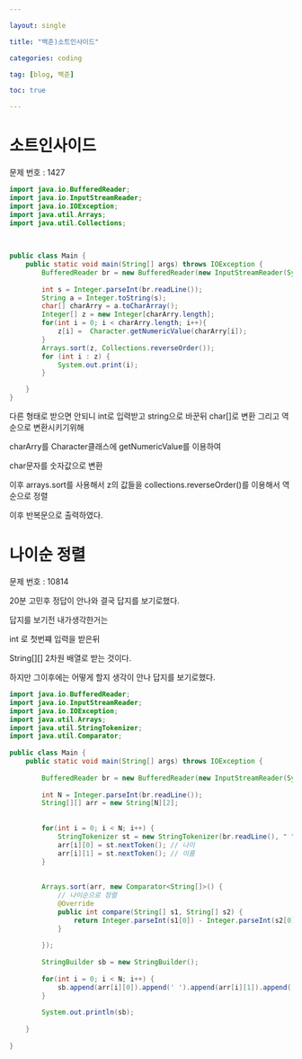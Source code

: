 ```yaml
---

layout: single

title: "백준)소트인사이드"

categories: coding

tag: [blog, 백준]

toc: true

---
```


# 소트인사이드

문제 번호 : 1427

```java
import java.io.BufferedReader;
import java.io.InputStreamReader;
import java.io.IOException;
import java.util.Arrays;
import java.util.Collections;

 
 
public class Main {
	public static void main(String[] args) throws IOException {
        BufferedReader br = new BufferedReader(new InputStreamReader(System.in));
        
        int s = Integer.parseInt(br.readLine());
        String a = Integer.toString(s);
        char[] charArry = a.toCharArray();
        Integer[] z = new Integer[charArry.length];
        for(int i = 0; i < charArry.length; i++){
            z[i] =  Character.getNumericValue(charArry[i]);
        }
        Arrays.sort(z, Collections.reverseOrder());
        for (int i : z) {
            System.out.print(i);
        }

    }
}
```

다른 형태로 받으면 안되니 int로 입력받고 string으로 바꾼뒤 char[]로 변환
그리고 역순으로 변환시키기위해

 charArry를 Character클래스에 getNumericValue를 이용하여

char문자를 숫자값으로 변환

이후 arrays.sort를 사용해서 z의 값들을 collections.reverseOrder()를 이용해서 역순으로 정렬

이후 반복문으로 출력하였다.

# 나이순 정렬

문제 번호 : 10814

20분 고민후 정답이 안나와 결국 답지를 보기로했다.

답지를 보기전 내가생각한거는

int 로 첫번쨰 입력을 받은뒤

String[][] 2차원 배열로 받는 것이다.

하지만 그이후에는 어떻게 할지 생각이 안나 답지를 보기로했다.

```java
import java.io.BufferedReader;
import java.io.InputStreamReader;
import java.io.IOException;
import java.util.Arrays;
import java.util.StringTokenizer;
import java.util.Comparator;
 
public class Main {
	public static void main(String[] args) throws IOException {		
 
		BufferedReader br = new BufferedReader(new InputStreamReader(System.in));
		
		int N = Integer.parseInt(br.readLine());
		String[][] arr = new String[N][2];
		
 
		for(int i = 0; i < N; i++) {
			StringTokenizer st = new StringTokenizer(br.readLine(), " ");
			arr[i][0] = st.nextToken();	// 나이
			arr[i][1] = st.nextToken();	// 이름
		}
 
		
		Arrays.sort(arr, new Comparator<String[]>() {
			// 나이순으로 정렬
			@Override
			public int compare(String[] s1, String[] s2) {
				return Integer.parseInt(s1[0]) - Integer.parseInt(s2[0]);
			}
			
		});
 
		StringBuilder sb = new StringBuilder();
		
		for(int i = 0; i < N; i++) {
			sb.append(arr[i][0]).append(' ').append(arr[i][1]).append('\n');
		}
        
		System.out.println(sb);
		
	}
 
}
```

